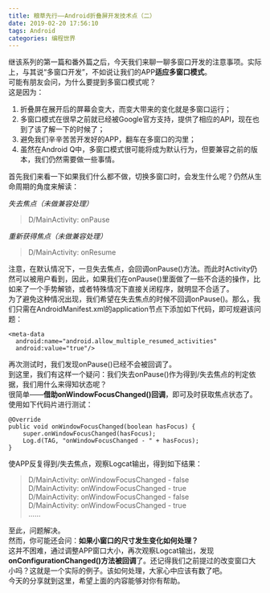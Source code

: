 ```yaml
---
title: 粮草先行——Android折叠屏开发技术点（二）
date: 2019-02-20 17:56:10
tags: Android
categories: 编程世界
---
```


继该系列的第一篇和番外篇之后，今天我们来聊一聊多窗口开发的注意事项。实际上，与其说“多窗口开发”，不如说让我们的APP**适应多窗口模式**。  
可能有朋友会问，为什么要提到多窗口模式呢？  
这是因为：

1. 折叠屏在展开后的屏幕会变大，而变大带来的变化就是多窗口运行；  
2. 多窗口模式在很早之前就已经被Google官方支持，提供了相应的API，现在也到了该了解一下的时候了；
3. 避免我们辛辛苦苦开发好的APP，翻车在多窗口的沟里；
4. 虽然在Android Q中，多窗口模式很可能将成为默认行为，但要兼容之前的版本，我们仍然需要做一些事情。  

首先我们来看一下如果我们什么都不做，切换多窗口时，会发生什么呢？仍然从生命周期的角度来解读：  

*失去焦点（未做兼容处理）*

>D/MainActivity: onPause

*重新获得焦点（未做兼容处理）*

>D/MainActivity: onResume

注意，在默认情况下，一旦失去焦点，会回调onPause()方法。而此时Activity仍然可以被用户看到，因此，如果我们在onPause()里面做了一些不合适的操作，比如来了一个手势解锁，或者特殊情况下直接关闭程序，就明显不合适了。  
为了避免这种情况出现，我们希望在失去焦点的时候不回调onPause()。那么，我们只需在AndroidManifest.xml的application节点下添加如下代码，即可规避该问题：
```
<meta-data
  android:name="android.allow_multiple_resumed_activities"
  android:value="true"/>
```
再次测试时，我们发现onPause()已经不会被回调了。  
到这里，我们有这样一个疑问：我们失去onPause()作为得到/失去焦点的判定依据，我们用什么来得知状态呢？  
很简单——**借助onWindowFocusChanged()回调**，即可及时获取焦点状态了。使用如下代码片进行测试：  
```
@Override
public void onWindowFocusChanged(boolean hasFocus) {
    super.onWindowFocusChanged(hasFocus);
    Log.d(TAG, "onWindowFocusChanged - " + hasFocus);
}
```
使APP反复得到/失去焦点，观察Logcat输出，得到如下结果：
>D/MainActivity: onWindowFocusChanged - false  
D/MainActivity: onWindowFocusChanged - true  
D/MainActivity: onWindowFocusChanged - false  
D/MainActivity: onWindowFocusChanged - true  
……

至此，问题解决。  
然而，你可能还会问：**如果小窗口的尺寸发生变化如何处理？**  
这并不困难，通过调整APP窗口大小，再次观察Logcat输出，发现**onConfigurationChanged()方法被回调**了。还记得我们之前提过的改变窗口大小吗？这就是一个实际的例子。该如何处理，大家心中应该有数了吧。  
今天的分享就到这里，希望上面的内容能够对你有帮助。
